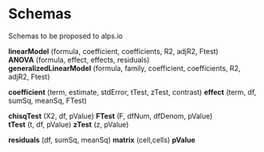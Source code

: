Schemas
=======

Schemas to be proposed to alps.io

**linearModel** (formula, coefficient, coefficients, R2, adjR2, Ftest)  
**ANOVA** (formula, effect, effects, residuals)  
**generalizedLinearModel** (formula, family, coefficient, coefficients, R2, adjR2, Ftest)  

**coefficient** (term, estimate, stdError, tTest, zTest, contrast)
**effect** (term, df, sumSq, meanSq, FTest)

**chisqTest** (X2, df, pValue)
**FTest** (F, dfNum, dfDenom, pValue)  
**tTest** (t, df, pValue)
**zTest** (z, pValue)

**residuals** (df, sumSq, meanSq)
**matrix** (cell,cells)
**pValue** 
